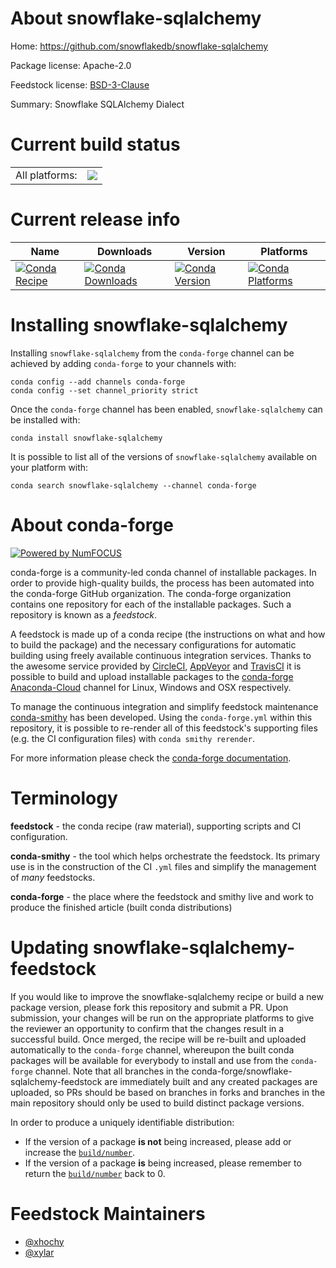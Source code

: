 About snowflake-sqlalchemy
==========================

Home: https://github.com/snowflakedb/snowflake-sqlalchemy

Package license: Apache-2.0

Feedstock license: [BSD-3-Clause](https://github.com/conda-forge/snowflake-sqlalchemy-feedstock/blob/master/LICENSE.txt)

Summary: Snowflake SQLAlchemy Dialect

Current build status
====================


<table><tr><td>All platforms:</td>
    <td>
      <a href="https://dev.azure.com/conda-forge/feedstock-builds/_build/latest?definitionId=8903&branchName=master">
        <img src="https://dev.azure.com/conda-forge/feedstock-builds/_apis/build/status/snowflake-sqlalchemy-feedstock?branchName=master">
      </a>
    </td>
  </tr>
</table>

Current release info
====================

| Name | Downloads | Version | Platforms |
| --- | --- | --- | --- |
| [![Conda Recipe](https://img.shields.io/badge/recipe-snowflake--sqlalchemy-green.svg)](https://anaconda.org/conda-forge/snowflake-sqlalchemy) | [![Conda Downloads](https://img.shields.io/conda/dn/conda-forge/snowflake-sqlalchemy.svg)](https://anaconda.org/conda-forge/snowflake-sqlalchemy) | [![Conda Version](https://img.shields.io/conda/vn/conda-forge/snowflake-sqlalchemy.svg)](https://anaconda.org/conda-forge/snowflake-sqlalchemy) | [![Conda Platforms](https://img.shields.io/conda/pn/conda-forge/snowflake-sqlalchemy.svg)](https://anaconda.org/conda-forge/snowflake-sqlalchemy) |

Installing snowflake-sqlalchemy
===============================

Installing `snowflake-sqlalchemy` from the `conda-forge` channel can be achieved by adding `conda-forge` to your channels with:

```
conda config --add channels conda-forge
conda config --set channel_priority strict
```

Once the `conda-forge` channel has been enabled, `snowflake-sqlalchemy` can be installed with:

```
conda install snowflake-sqlalchemy
```

It is possible to list all of the versions of `snowflake-sqlalchemy` available on your platform with:

```
conda search snowflake-sqlalchemy --channel conda-forge
```


About conda-forge
=================

[![Powered by
NumFOCUS](https://img.shields.io/badge/powered%20by-NumFOCUS-orange.svg?style=flat&colorA=E1523D&colorB=007D8A)](https://numfocus.org)

conda-forge is a community-led conda channel of installable packages.
In order to provide high-quality builds, the process has been automated into the
conda-forge GitHub organization. The conda-forge organization contains one repository
for each of the installable packages. Such a repository is known as a *feedstock*.

A feedstock is made up of a conda recipe (the instructions on what and how to build
the package) and the necessary configurations for automatic building using freely
available continuous integration services. Thanks to the awesome service provided by
[CircleCI](https://circleci.com/), [AppVeyor](https://www.appveyor.com/)
and [TravisCI](https://travis-ci.com/) it is possible to build and upload installable
packages to the [conda-forge](https://anaconda.org/conda-forge)
[Anaconda-Cloud](https://anaconda.org/) channel for Linux, Windows and OSX respectively.

To manage the continuous integration and simplify feedstock maintenance
[conda-smithy](https://github.com/conda-forge/conda-smithy) has been developed.
Using the ``conda-forge.yml`` within this repository, it is possible to re-render all of
this feedstock's supporting files (e.g. the CI configuration files) with ``conda smithy rerender``.

For more information please check the [conda-forge documentation](https://conda-forge.org/docs/).

Terminology
===========

**feedstock** - the conda recipe (raw material), supporting scripts and CI configuration.

**conda-smithy** - the tool which helps orchestrate the feedstock.
                   Its primary use is in the construction of the CI ``.yml`` files
                   and simplify the management of *many* feedstocks.

**conda-forge** - the place where the feedstock and smithy live and work to
                  produce the finished article (built conda distributions)


Updating snowflake-sqlalchemy-feedstock
=======================================

If you would like to improve the snowflake-sqlalchemy recipe or build a new
package version, please fork this repository and submit a PR. Upon submission,
your changes will be run on the appropriate platforms to give the reviewer an
opportunity to confirm that the changes result in a successful build. Once
merged, the recipe will be re-built and uploaded automatically to the
`conda-forge` channel, whereupon the built conda packages will be available for
everybody to install and use from the `conda-forge` channel.
Note that all branches in the conda-forge/snowflake-sqlalchemy-feedstock are
immediately built and any created packages are uploaded, so PRs should be based
on branches in forks and branches in the main repository should only be used to
build distinct package versions.

In order to produce a uniquely identifiable distribution:
 * If the version of a package **is not** being increased, please add or increase
   the [``build/number``](https://docs.conda.io/projects/conda-build/en/latest/resources/define-metadata.html#build-number-and-string).
 * If the version of a package **is** being increased, please remember to return
   the [``build/number``](https://docs.conda.io/projects/conda-build/en/latest/resources/define-metadata.html#build-number-and-string)
   back to 0.

Feedstock Maintainers
=====================

* [@xhochy](https://github.com/xhochy/)
* [@xylar](https://github.com/xylar/)

